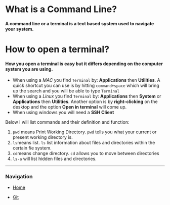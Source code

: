 # What is a Command Line?

#### A command line or a terminal is a text based system used to navigate your system.

# How to open a terminal?

#### How you open a terminal is easy but it differs depending on the computer system you are using. 

- When using a *MAC* you find `Terminal` by: **Applications** then **Utilities**. A quick shortcut you can use is by hitting `command+space` which will bring up the search and you will be able to type `Terminal`
- When using a *Linux* you find `Terminal` by: **Applications** then **System** or **Applications** then **Utilities**. Another option is by **right-clicking** on the desktop and the option **Open in terminal** will come up.
- When using windows you will need a **SSH Client**

Below I will list commands and their definition and function:
1. `pwd` means Print Working Directory. `pwd` tells you what your current or present working directory is.
2. `ls`means list. `ls` list information about files and directories within the certain fie system.
3. `cd`means change directory. `cd` allows you to move between directories
4. `ls-a` will list hidden files and directories.



***

### Navigation

- [Home](README.md)

- [Git](class102reading3.md)
